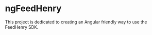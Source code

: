 ngFeedHenry
===================================

This project is dedicated to creating an Angular friendly way to use the 
FeedHenry SDK. 

